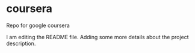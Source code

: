 # coursera
Repo for google coursera

I am editing the README file. Adding some more details about the project description.

